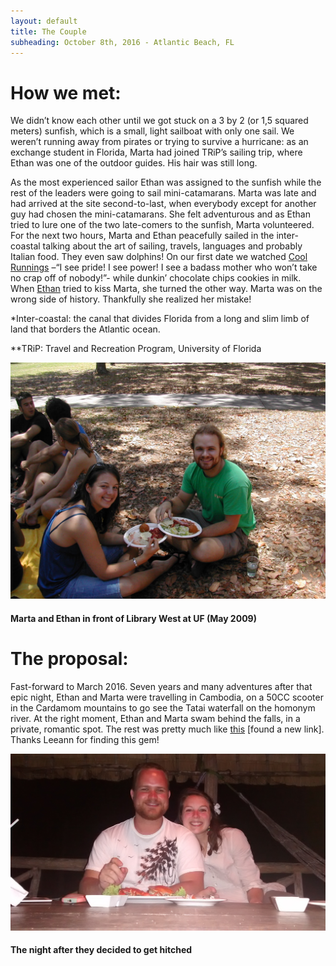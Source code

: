 ```yaml
---
layout: default
title: The Couple
subheading: October 8th, 2016 - Atlantic Beach, FL
---
```


# How we met: 

We didn’t know each other until we got stuck on a 3 by 2 (or 1,5 squared meters) sunfish, which is a small, light sailboat with only one sail. We weren’t running away from pirates or trying to survive a hurricane: as an exchange student in Florida, Marta had joined TRiP’s sailing trip, where Ethan was one of the outdoor guides. His hair was still long.

As the most experienced sailor Ethan was assigned to the sunfish while the rest of the leaders were going to sail mini-catamarans. Marta was late and had arrived at the site second-to-last, when everybody except for another guy had chosen the mini-catamarans. She felt adventurous and as Ethan tried to lure one of the two late-comers to the sunfish, Marta volunteered. 
For the next two hours, Marta and Ethan peacefully sailed in the inter-coastal talking about the art of sailing, travels, languages and probably Italian food. They even saw dolphins!
On our first date we watched [Cool Runnings](https://www.youtube.com/watch?v=l_VMr3k152I) –“I see pride! I see power! I see a badass mother who won’t take no crap off of nobody!”- while dunkin’ chocolate chips cookies in milk. When [Ethan](https://m.xkcd.com/458/) tried to kiss Marta, she turned the other way. Marta was on the wrong side of history. Thankfully she realized her mistake!


*Inter-coastal: the canal that divides Florida from a long and slim limb of land that borders the Atlantic ocean. 

**TRiP: Travel and Recreation Program, University of Florida


![Marta and Ethan in front of Library West at UF](/img/krishna-lunch.jpg)

#### Marta and Ethan in front of Library West at UF (May 2009)


# The proposal:

Fast-forward to March 2016. Seven years and many adventures after that epic night, Ethan and Marta were travelling in Cambodia, on a 50CC scooter in the Cardamom mountains to go see the Tatai waterfall on the homonym river. At the right moment, Ethan and Marta swam behind the falls, in a private, romantic spot. 
The rest was pretty much like [this](http://www.dailymotion.com/video/x2yfxlq) [found a new link]. Thanks Leeann for finding this gem!


![Bla bla](/img/crab-dinner.jpg)

#### The night after they decided to get hitched




